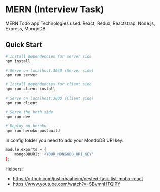# MERN (Interview Task)

MERN Todo app
Technologies used: React, Redux, Reactstrap, Node.js, Express, MongoDB

## Quick Start

```bash
# Install dependencies for server side
npm install

# Serve on localhost:3030 (Server side)
npm run server

# Install dependencies for client side
npm run client-install

# Serve on localhost:3000 (Client side)
npm run client

# Serve the both side
npm run dev

# Deploy on heroku
npm run heroku-postbuild
```

In config folder you need to add your MondoDB URI key:

```bash
module.exports = {
    mongoDBURI: '<YOUR_MONGODB_URI_KEY'
};
```

Helpers:

- https://github.com/justinhaaheim/nested-task-list-mobx-react
- https://www.youtube.com/watch?v=SBvmnHTQIPY
